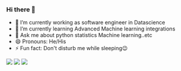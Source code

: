 ### Hi there 👋
- 🔭 I’m currently working as software engineer in Datascience
- 🌱 I’m currently learning Advanced Machine learning integrations
- 💬 Ask me about python statistics Machine learning..etc
- 😄 Pronouns: He/His
- ⚡ Fun fact: Don't disturb me while sleeping😉
<img src='https://activity-graph.herokuapp.com/graph?username=akpythonyt&theme=react-dark'>
<img src ='https://github-readme-stats.vercel.app/api?username=akpythonyt&show_icons=true&theme=dark'>
<img src ='https://github-readme-stats.vercel.app/api/top-langs/?username=akpythonyt&layout=compact&theme=dark'>
